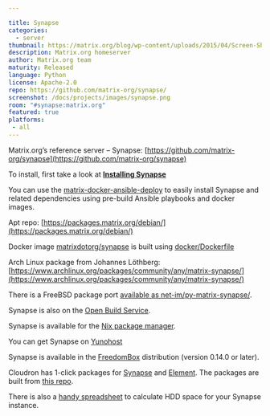 ```yaml
---

title: Synapse
categories:
  - server
thumbnail: https://matrix.org/blog/wp-content/uploads/2015/04/Screen-Shot-2015-04-29-at-00.28.25-400x284.png
description: Matrix.org homeserver
author: Matrix.org team
maturity: Released
language: Python
license: Apache-2.0
repo: https://github.com/matrix-org/synapse/
screenshot: /docs/projects/images/synapse.png
room: "#synapse:matrix.org"
featured: true
platforms:
 - all
---
```


Matrix.org’s reference server – Synapse: [https://github.com/matrix-org/synapse](https://github.com/matrix-org/synapse)

To install, first take a look at **[Installing Synapse](https://matrix.org/docs/guides/installing-synapse)**

You can use the [matrix-docker-ansible-deploy](https://github.com/spantaleev/matrix-docker-ansible-deploy) to easily install Synapse and related dependencies using pre-build Ansible playbooks and docker images.

Apt repo: [https://packages.matrix.org/debian/](https://packages.matrix.org/debian/)

Docker image [matrixdotorg/synapse](https://hub.docker.com/r/matrixdotorg/synapse/) is built using [docker/Dockerfile](https://github.com/matrix-org/synapse/tree/master/docker)

Arch Linux package from Johannes Löthberg: [https://www.archlinux.org/packages/community/any/matrix-synapse/](https://www.archlinux.org/packages/community/any/matrix-synapse/)

There is a FreeBSD package port [available as net-im/py-matrix-synapse/](https://www.freshports.org/net-im/py-matrix-synapse/).

Synapse is also on the [Open Build Service](https://obs.infoserver.lv/project/show/matrix-synapse).

Synapse is available for the [Nix package manager](https://github.com/NixOS/nixpkgs/blob/master/nixos/modules/services/misc/matrix-synapse.nix).

You can get Synapse on [Yunohost](https://github.com/YunoHost-Apps/synapse_ynh)

Synapse is available in the [FreedomBox](https://freedombox.org) distribution (version 0.14.0 or later).

Cloudron has 1-click packages for [Synapse](https://www.cloudron.io/store/org.matrix.synapse.html) and [Element](https://www.cloudron.io/store/im.riot.cloudronapp.html).
The packages are built from [this repo](https://git.cloudron.io/cloudron/matrix-synapse-app).

There is also a [handy spreadsheet](https://matrix.org/docs/projects/other/hdd-space-calc-for-synapse.html) to calculate HDD space for your Synapse instance.
